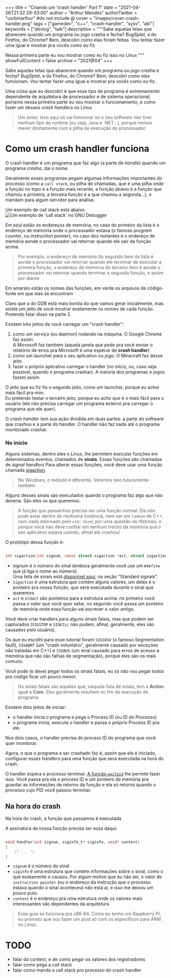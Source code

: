 +++
title = "Criando um 'crash handler' Part 1"
date = "2021-04-26T21:32:29-03:00"
author = "Arthur Mendes"
authorTwitter = "usrbinarthur" #do not include @
cover = "images/cover-crash-handler.png"
tags = ["gamedev", "c++", "crash-handler", "sysv", "abi"]
keywords = ["devlog", "talk"]
description = """Sabe aquelas telas que abarecem quando um programa ou jogo crasha e fecha? _BugSplat_, 
a do Firefox, do Chrome? Bem, descobri como elas foram feitas. Vou tentar fazer uma igual 
e mostrar pra vocês como eu fiz <br/> 

Nessa primeira parte eu vou mostrar como eu fiz isso no Linux
"""
showFullContent = false
archive = "2021@04"
+++

Sabe aquelas telas que abarecem quando um programa ou jogo crasha e fecha? _BugSplat_, 
a do Firefox, do Chrome? Bem, descobri como elas funcionam. Vou tentar fazer uma igual 
e mostrar pra vocês como eu fiz.

Uma coisa que eu descobri é que esse tipo de programa é extremamente dependente de arquitetura de 
processador e de sistema operacional; portanto nessa primeira parte eu vou mostrar o funcionamento,
e como fazer um desses _crash handlers_ no Linux

> Um aviso: Isso aqui só vai funcionar se o seu software não tiver nenhum tipo de runtime (ou seja, 
> Java e .NET...), porque iremos mexer diretamente com a pilha de execução do processador.

# Como um crash handler funciona

O crash handler é um programa que faz algo (a parte de _handle_) quando um programa _crasha_, daí o nome.

Geralmente esses programas pegam algumas informações importantes do processo (como a `call stack`, ou
pilha de chamadas, que é uma pilha onde a função no topo é a função mais recente, a função abaixo é a
 função que chamou a primeira, a terceira função é a que chamou a segunda...), e mandam para algum
 servidor para análise.

Um exemplo de call stack está abaixo. 
 ![Um exemplo de 'call stack' no GNU Debugger](/blog/images/03-call-stack-example.png)

Em azul estão os endereços de memória; no caso do primeiro da lista é o endereço de memória onde 
o processador estava (o famoso *program counter*, ou *instruction pointer*), no caso dos restantes
é o endereço de memória aonde o processador vai retornar quando ele sair da função acima. 

> Por exemplo, o endereço de memória do segundo item da lista é aonde o processador vai retornar quando 
> ele terminar de executar a primeira função, o endereço de memória do terceiro item é aonde o processador
> vai retornar quando terminar a segunda função, e assim por diante.

Em amarelo estão os nomes das funções, em verde os arquivos de código-fonte em que elas se encontram

Claro que a do GDB está mais bonita do que vamos gerar inicialmente, mas existe um jeito de você 
mostrar exatamente os nomes de cada função. Pretendo falar disso na parte 2.

Existem três jeitos de você carregar um "crash handler":
  1. como um serviço (ou daemon) rodando na máquina. O Google Chrome faz assim.  
     A Microsoft faz também (aquela janela que pede pra você enviar o relatório de erros pra 
     Microsoft é uma espécie de **crash handler**)
  2. como um launcher para o seu aplicativo ou jogo. O Minecraft faz desse jeito
  3. fazer o próprio aplicativo carregar o handler (no início, ou, caso seja possível, quando o 
     programa crashar). A maioria dos programas e jogos fazem assim.

O jeito que eu fiz foi o segundo jeito, como um launcher, porque eu achei mais fácil pra mim.  
Eu pretendo testar o terceiro jeito, porque eu acho que é o mais fácil para o usuário (ele não 
precisa carregar um programa externo pra carregar o programa que ele quer). 

O *crash handler* tem sua ação dividida em duas partes: a parte do software que crashou e a parte
do handler. O handler não faz nada até o programa monitorado crashar.

### No início

Alguns sistemas, dentre eles o Linux, lhe permitem executar funções em determinados eventos, chamados
de **sinais**. Essas funções são chamadas de *signal handlers* Para alterar essas funções, você 
deve usar uma função chamada [sigaction](https://www.man7.org/linux/man-pages/man2/sigaction.2.html).

> No Windows, o método é diferente. Veremos isso futuramente também.

Alguns desses sinais são executados quando o programa faz algo que não deveria. São eles os que 
queremos.

> A função que passarmos precisa ser uma função normal. Ela *não pode* estar dentro de nenhuma 
> instância, nem ser um `lambda` de C++, nem nada retornado pelo `std::bind`, por uma questão de 
> lifetimes, e porque você não deve confiar em nenhum trecho da memória que o seu aplicativo
> estava usando, afinal ele crashou!

O protótipo dessa função é:

```c

int sigaction(int signum, const struct sigaction *act, struct sigaction *oldact);

```

 - signum é o número do sinal (embora geralmente você use um `#define` que já liga o nome ao número).  
   Uma lista de sinais está [disponível aqui](https://www.man7.org/linux/man-pages/man7/signal.7.html),
   na seção "Standard signals".
 - `sigaction` é uma estrutura que contém alguns valores, um deles é o ponteiro pra nossa função,
   que será executada durante o sinal que queremos
 - `act` e `oldact` são ponteiros para a estrutura acima: no primeiro você passa o valor que você
   quer setar, no segundo você passa um ponteiro de memória onde essa função vai escrever o valor antigo.


Você deve criar handlers para alguns sinais fatais, mas que podem ser capturados (`SIGSTOP` e 
`SIGKILL` não podem, afinal, geralmente, eles são causados pelo usuário).

Os que eu escolhi para esse tutorial foram `SIGSEGV` (o famoso Segmentation fault), `SIGABRT` 
(um "crash voluntário",  geralmente causado por exceções não tratadas em C++) e `SIGBUS` 
(um sinal causado para erros de acesso a memória que não são falhas de segmentação), porque eles 
são os mais comuns. 

Você pode (e deve) pegar todos os sinais fatais, eu só não vou pegar todos pro código ficar um 
pouco menor.

> Os sinais fatais são aqueles que, naquela lista de sinais, tem a **Action** igual a **Core**.
> Eles geralmente resultam no fim da execução do programa

Existem dois jeitos de iniciar:
 - o handler inicia o programa e pega o Process ID (ou ID do Processo)
 - o programa inicia, executa o handler e passa o próprio Process ID pra ele.

Nos dois casos, o handler precisa do process ID do programa que você quer monitorar.

Agora, o que o programa a ser crashado faz é, assim que ele é iniciado, configurar esses *handlers* 
para uma função que será executada na hora do crash.

O handler espera o processo terminar. [A função `waitpid`](https://linux.die.net/man/2/waitpid) lhe
permite fazer isso. Você passa pra ela o process ID e um ponteiro de memória pra guardar as informações
de retorno da função e ela só retorna quando o processo cujo PID você passou terminar.

## Na hora do crash

Na hora do crash, a função que passamos é executada

A assinatura da nossa função precisa ser essa daqui: 

```c

void handler(int signum, siginfo_t* siginfo, void* context) 
{
    /* ... */
}

```

 - `signum` é o número do sinal
 - `siginfo` é uma estrutura que contém informações sobre o sinal, como o que exatamente o causou.
   Por algum motivo que eu não sei, o valor do `instruction pointer` (ou o endereço da instrução
   que o processo estava quando o sinal aconteceu) não está aí, e isso me deixou um pouco puto.
 - `context` é o endereço pra uma estrutura onde os valores mais interessantes são dependentes
   da arquitetura

> Esse guia só funciona pra x86-64. Como eu tenho um Raspberry PI, eu prometo que vou fazer um
> post só com os específicos para ARM no Linux.


# TODO
 - falar do context, e de como pegar os valores dos registradores
 - falar como pega a call stack
 - falar como manda a call stack pro processo do crash handler